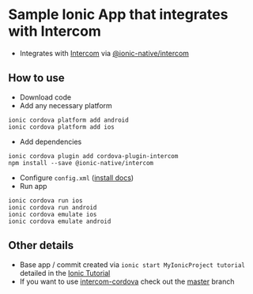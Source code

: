 # Sample Ionic App that integrates with Intercom

- Integrates with [Intercom](https://intercom.com) via [@ionic-native/intercom](https://ionicframework.com/docs/native/intercom/)

## How to use

- Download code
- Add any necessary platform
```
ionic cordova platform add android
ionic cordova platform add ios
```
- Add dependencies
```
ionic cordova plugin add cordova-plugin-intercom
npm install --save @ionic-native/intercom
```
- Configure `config.xml` ([install docs](https://developers.intercom.com/installing-intercom/docs/cordova-phonegap-installation#section-step-2-initialize-intercom))
- Run app
```
ionic cordova run ios
ionic cordova run android
ionic cordova emulate ios
ionic cordova emulate android

```

## Other details
- Base app / commit created via `ionic start MyIonicProject tutorial` detailed in the [Ionic Tutorial](https://ionicframework.com/docs/intro/tutorial/)
- If you want to use [intercom-cordova](https://github.com/intercom/intercom-cordova) check out the 
[master](https://github.com/thewheat/Intercom-Test-App-for-Ionic/tree/master) branch
